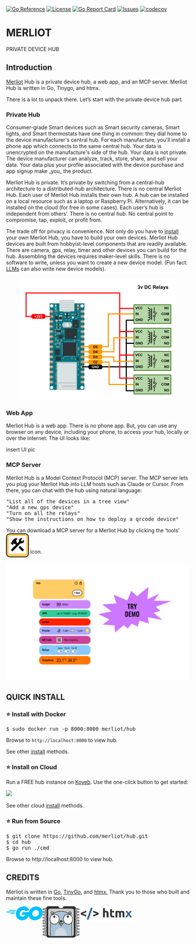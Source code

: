 [![Go Reference](https://pkg.go.dev/badge/pkg.dev.go/github.com/merliot/hub.svg)](https://pkg.go.dev/github.com/merliot/hub/pkg/device)
[![License](https://img.shields.io/github/license/merliot/hub)](#license)
[![Go Report Card](https://goreportcard.com/badge/github.com/merliot/hub)](https://goreportcard.com/report/github.com/merliot/hub)
[![Issues](https://img.shields.io/github/issues/merliot/hub)](https://github.com/merliot/hub/issues)
[![codecov](https://codecov.io/gh/merliot/hub/graph/badge.svg?token=N0ATO7YP4U)](https://codecov.io/gh/merliot/hub)

# MERLIOT
PRIVATE DEVICE HUB

## Introduction

</p><a target="_blank" href="https://merliot.io">Merliot</a> Hub is a private device hub, a web app, and an MCP server.  Merliot Hub is written in Go, Tinygo, and htmx.</p>

</p>There is a lot to unpack there.  Let’s start with the private device hub
part.</p>

### Private Hub

</p>Consumer-grade Smart devices such as Smart security cameras, Smart lights, and Smart thermostats have one thing in common: they dial home to the device
manufacturer's central hub.  For each manufacture, you'll install a phone app which connects to the same central hub.  Your
data is unencrypted on the manufacture's side of the hub.  Your data is
not private.  The device manufacturer can analyze, track, store, share, and sell your
data.  Your data plus your profile associated with the device purchase and app
signup make _you_ the product.</p>

</p>Merliot Hub is private.  It’s private by switching from a central-hub
architecture to a distributed-hub architecture.  There is no central Merliot
Hub.  Each user of Merliot Hub installs their own hub.  A hub can be installed
on a local resource such as a laptop or Raspberry Pi.  Alternatively, it can be
installed on the cloud (for free in some cases).  Each user’s hub is
independent from others’.  There is no central hub.  No central point to
compromise, tap, exploit, or profit from.</p>

</p>The trade off for privacy is convenience.  Not only do you have to <a target="_blank" href="https://www.merliot.io/doc/quick-start">install</a>
your own Merliot Hub, you have to build your own devices.  Merliot Hub devices
are built from hobbyist-level components that are readily available.  There are camera, gps, relay, timer and other devices you can build for the hub.  
Assembling the devices requires maker-level skills.  There is no software to
write, unless you want to create a new device model.  (Fun fact: <a target="_blank" href="https://www.merliot.io/blog/2025-5-4-third-blog">LLMs</a> can also
write new device models).</p>

<div style="text-align: center;">
  <img src="devices/relays/images/nano-rp2040-relays.png">
</div>

### Web App

</p>Merliot Hub is a web app.  There is no phone app.  But, you can use any
browser on any device, including your phone, to access your hub, locally or
over the internet.  The UI looks like:</p>

insert UI pic

### MCP Server

</p>Merliot Hub is a Model Context Protocol (MCP) server.  The MCP server lets
you plug your Merliot Hub into LLM hosts such as Claude or Cursor.  From there,
you can chat with the hub using natural language:</p>

<pre>
"List all of the devices in a tree view"
"Add a new gps device"
"Turn on all the relays"
"Show the instructions on how to deploy a qrcode device"
</pre>

</p>You can download a MCP server for a Merliot Hub by clicking the ‘tools’
<div style="background-color: #ffcc66; border: 2px solid black; border-radius: 10px; padding: 5px; display: inline-block;">
  <img src="pkg/device/images/hammer.svg">
</div>
 icon.</p>

<a href="https://merliot.io/demo">
	<img src="pkg/device/docs/images/demo.svg" width="500px">
</a>

## QUICK INSTALL

### &#x2B50; Install with Docker

<pre>
$ sudo docker run -p 8000:8000 merliot/hub
</pre>

Browse to `http://localhost:8000` to view hub.

See other [install](https://merliot.io/doc/install) methods.

### &#x2B50; Install on Cloud

Run a FREE hub instance on <a target="_blank" href="koyeb.com">Koyeb</a>.  Use the one-click button to get started:

<a href="https://app.koyeb.com/deploy?name=hub&type=docker&image=merliot%2Fhub&instance_type=free&regions=was&ports=8000;http;/&env[LOG_LEVEL]=INFO&env[PING_PERIOD]=2&env[BACKGROUND]=&env[DEVICES]=&env[USER]=&env[PASSWD]=&env[WIFI_SSIDS]=&env[WIFI_PASSPHRASES]=&env[AUTO_SAVE]=false">
	<img src="https://www.koyeb.com/static/images/deploy/button.svg">
</a>

See other cloud [install](https://merliot.io/doc/install) methods.

### &#x2B50; Run from Source

<pre>
$ git clone https://github.com/merliot/hub.git
$ cd hub
$ go run ./cmd
</pre>

Browse to http://localhost:8000 to view hub.

## CREDITS

Merliot is written in
	<a class="no-underline" href="https://go.dev/">Go</a>,
	<a class="no-underline" href="https://tinygo.org/">TinyGo</a>, and
	<a class="no-underline" href="https://htmx.org/">htmx.</a>
	Thank you to those who built and maintain these fine tools.

<div style="display: flex;">
	<a href="https://go.dev"><img src="pkg/device/docs/images/go-logo.png"></a>
	<a href="https://tinygo.org"><img src="pkg/device/docs/images/tinygo-logo.png"></a>
	<a href="https://htmx.org"><img src="pkg/device/docs/images/htmx-logo.png"></a>
</div>
